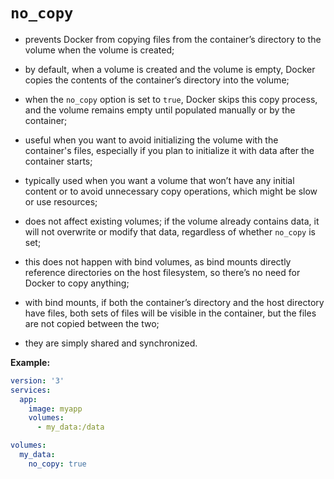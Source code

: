 # `no_copy`

- prevents Docker from copying files from the container’s directory to the volume when the volume is created;
- by default, when a volume is created and the volume is empty, Docker copies the contents of the container’s directory into the volume;
- when the `no_copy` option is set to `true`, Docker skips this copy process, and the volume remains empty until populated manually or by the container;


- useful when you want to avoid initializing the volume with the container's files, especially if you plan to initialize it with data after the container starts;
- typically used when you want a volume that won’t have any initial content or to avoid unnecessary copy operations, which might be slow or use resources;
- does not affect existing volumes; if the volume already contains data, it will not overwrite or modify that data, regardless of whether `no_copy` is set;


- this does not happen with bind volumes, as bind mounts directly reference directories on the host filesystem, so there’s no need for Docker to copy anything;
- with bind mounts, if both the container’s directory and the host directory have files, both sets of files will be visible in the container, but the files are not copied between the two; 
- they are simply shared and synchronized.

**Example:**

```yaml
version: '3'
services:
  app:
    image: myapp
    volumes:
      - my_data:/data

volumes:
  my_data:
    no_copy: true
```
